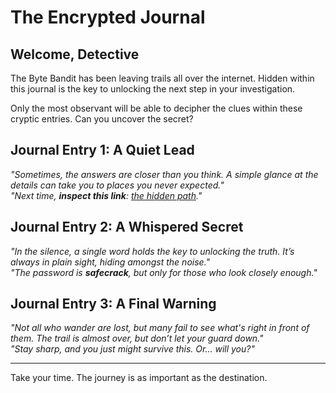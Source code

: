 # The Encrypted Journal

## Welcome, Detective

The Byte Bandit has been leaving trails all over the internet. Hidden within this journal is the key to unlocking the next step in your investigation. 

Only the most observant will be able to decipher the clues within these cryptic entries. Can you uncover the secret?

## Journal Entry 1: A Quiet Lead

_"Sometimes, the answers are closer than you think. A simple glance at the details can take you to places you never expected."_  
_"Next time, **inspect this link**: [the hidden path](https://yourwebsite.com/vault)."_

## Journal Entry 2: A Whispered Secret

_"In the silence, a single word holds the key to unlocking the truth. It’s always in plain sight, hiding amongst the noise."_  
_"The password is **safecrack**, but only for those who look closely enough."_

## Journal Entry 3: A Final Warning

_"Not all who wander are lost, but many fail to see what's right in front of them. The trail is almost over, but don’t let your guard down."_  
_"Stay sharp, and you just might survive this. Or... will you?"_

---

Take your time. The journey is as important as the destination.
